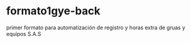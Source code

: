 # formato1gye-back
primer formato para automatización de registro y horas extra de gruas y equipos S.A.S

